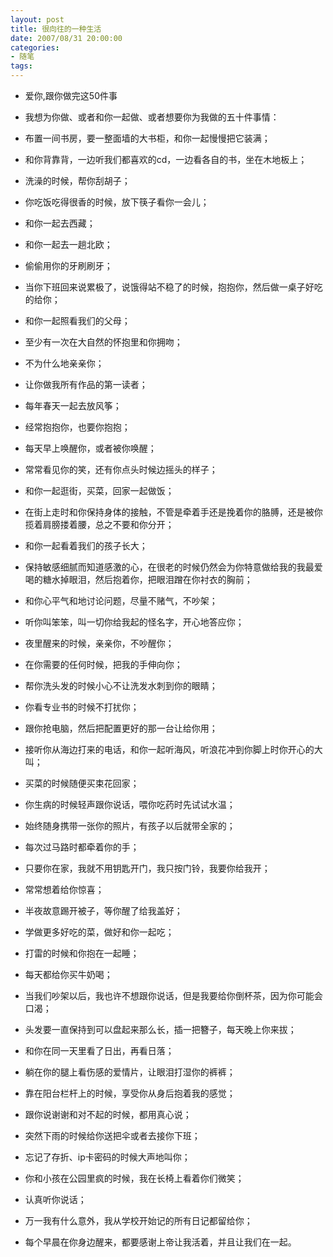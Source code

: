 ```yaml
---
layout: post
title: 很向往的一种生活
date: 2007/08/31 20:00:00
categories: 
- 随笔
tags: 
---
```


* 爱你,跟你做完这50件事

* 我想为你做、或者和你一起做、或者想要你为我做的五十件事情：

* 布置一间书房，要一整面墙的大书柜，和你一起慢慢把它装满；

* 和你背靠背，一边听我们都喜欢的cd，一边看各自的书，坐在木地板上；

* 洗澡的时候，帮你刮胡子；

* 你吃饭吃得很香的时候，放下筷子看你一会儿；

* 和你一起去西藏；

* 和你一起去一趟北欧；

* 偷偷用你的牙刷刷牙；

* 当你下班回来说累极了，说饿得站不稳了的时候，抱抱你，然后做一桌子好吃的给你；

* 和你一起照看我们的父母；

* 至少有一次在大自然的怀抱里和你拥吻；

* 不为什么地亲亲你；

* 让你做我所有作品的第一读者；

* 每年春天一起去放风筝；

* 经常抱抱你，也要你抱抱；

* 每天早上唤醒你，或者被你唤醒；

* 常常看见你的笑，还有你点头时候边摇头的样子；

* 和你一起逛街，买菜，回家一起做饭；

* 在街上走时和你保持身体的接触，不管是牵着手还是挽着你的胳膊，还是被你揽着肩膀搂着腰，总之不要和你分开；

* 和你一起看着我们的孩子长大；

* 保持敏感细腻而知道感激的心，在很老的时候仍然会为你特意做给我的我最爱喝的糖水掉眼泪，然后抱着你，把眼泪蹭在你衬衣的胸前；

* 和你心平气和地讨论问题，尽量不赌气，不吵架；

* 听你叫笨笨，叫一切你给我起的怪名字，开心地答应你；

* 夜里醒来的时候，亲亲你，不吵醒你；

* 在你需要的任何时候，把我的手伸向你；

* 帮你洗头发的时候小心不让洗发水刺到你的眼睛；

* 你看专业书的时候不打扰你；

* 跟你抢电脑，然后把配置更好的那一台让给你用；

* 接听你从海边打来的电话，和你一起听海风，听浪花冲到你脚上时你开心的大叫；

* 买菜的时候随便买束花回家；

* 你生病的时候轻声跟你说话，喂你吃药时先试试水温；

* 始终随身携带一张你的照片，有孩子以后就带全家的；

* 每次过马路时都牵着你的手；

* 只要你在家，我就不用钥匙开门，我只按门铃，我要你给我开；

* 常常想着给你惊喜；

* 半夜故意踢开被子，等你醒了给我盖好；

* 学做更多好吃的菜，做好和你一起吃；

* 打雷的时候和你抱在一起睡；

* 每天都给你买牛奶喝；

* 当我们吵架以后，我也许不想跟你说话，但是我要给你倒杯茶，因为你可能会口渴；

* 头发要一直保持到可以盘起来那么长，插一把簪子，每天晚上你来拔；

* 和你在同一天里看了日出，再看日落；

* 躺在你的腿上看伤感的爱情片，让眼泪打湿你的裤裤；

* 靠在阳台栏杆上的时候，享受你从身后抱着我的感觉；

* 跟你说谢谢和对不起的时候，都用真心说；

* 突然下雨的时候给你送把伞或者去接你下班；

* 忘记了存折、ip卡密码的时候大声地叫你；

* 你和小孩在公园里疯的时候，我在长椅上看着你们微笑；

* 认真听你说话；

* 万一我有什么意外，我从学校开始记的所有日记都留给你；

* 每个早晨在你身边醒来，都要感谢上帝让我活着，并且让我们在一起。
